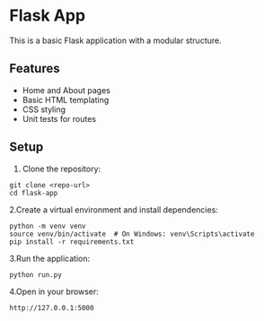 # Flask App

This is a basic Flask application with a modular structure.

## Features
- Home and About pages
- Basic HTML templating
- CSS styling
- Unit tests for routes

## Setup

1. Clone the repository:
```
git clone <repo-url>
cd flask-app
```
2.Create a virtual environment and install dependencies:
```
python -m venv venv
source venv/bin/activate  # On Windows: venv\Scripts\activate
pip install -r requirements.txt
```
3.Run the application:

```
python run.py

```
4.Open in your browser:
```
http://127.0.0.1:5000

```
